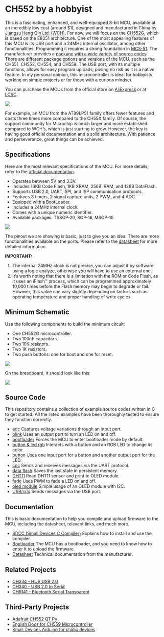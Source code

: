 # CH552 by a hobbyist

This is a fascinating, enhanced, and well-equipped 8-bit MCU, available at an incredibly low cost (around $1), designed and manufactured in China by [Jiangsu Heng Qin Ltd. (WCH)](http://www.wch-ic.com). For now, we will focus on the [CH552G](https://www.wch-ic.com/products/CH552.html), which is based on the E8051 architecture. One of the most appealing features of this MCU is its USB port and a 24MHz internal oscillator, among other functionalities. Programming it requires a strong foundation in [MCS-51](https://en.wikipedia.org/wiki/MCS-51). The manufacturer provides a [package with a wide variety of source codes](https://www.wch.cn/downloads/CH552EVT_ZIP.html). There are different package options and versions of the MCU, such as the CH551, CH552, CH554, and CH559. The USB port, with its multiple functions, allows for easy program uploads, posing no risk as it is a native feature. In my personal opinion, this microcontroller is ideal for hobbyists working on simple projects or for those with a curious mindset.


You can purchase the MCUs from the official store on [AliExpress](https://wchofficialstore.es.aliexpress.com/store/1100367542) or at [LCSC](https://www.lcsc.com).

![](https://github.com/nstrappazzonc/CH552/blob/main/assets/system_block_diagram.png?raw=true)

For example, an MCU from the AT89LP51 family offers fewer features and costs three times more compared to the CH55X family. Of course, the support community for Microchip is much larger and more established compared to WCH’s, which is just starting to grow. However, the key is having good official documentation and a solid architecture. With patience and perseverance, great things can be achieved.

## Specifications

Here are the most relevant specifications of the MCU. For more details, refer to the [official documentation](https://www.wch-ic.com/products/CH552.html).

- Operates between 5V and 3.3V.
- Includes 16KB Code Flash, 1KB XRAM, 256B iRAM, and 128B DataFlash.
- Supports USB 2.0, UART, SPI, and ISP communication protocols.
- Features 3 timers, 2 signal capture units, 2 PWM, and 4 ADC.
- Equipped with a BootLoader.
- Includes a 24MHz internal clock.
- Comes with a unique numeric identifier.
- Available packages: TSSOP-20, SOP-16, MSOP-10.

![](https://github.com/nstrappazzonc/CH552/blob/main/assets/pinout2.png?raw=true)

The pinout we are showing is basic, just to give you an idea. There are more functionalities available on the ports. Please refer to the [datasheet](https://github.com/nstrappazzonc/CH552/blob/main/doc/CH552.pdf?raw=true) for more detailed information.

**IMPORTANT:**

1. The internal 24MHz clock is not precise, you can adjust it by software using a logic analyze, otherwise you will have to use an external one.
2. It’s worth noting that there is a limitation with the ROM or Code Flash, as it uses an iFlash™ process, which can be programmed approximately 10,000 times before the Flash memory may begin to degrade or fail. However, this value can vary slightly depending on factors such as operating temperature and proper handling of write cycles.

## Minimum Schematic

Use the following components to build the minimum circuit:

- One CH552G microcontroller.
- Two 100nF capacitors.
- Two 10K resistors.
- Two 1K resistors.
- Two push buttons: one for boot and one for reset.

![](https://github.com/nstrappazzonc/CH552/blob/main/assets/minimal_schematic.jpg?raw=true)

On the breadboard, it should look like this:

![](https://github.com/nstrappazzonc/CH552/blob/main/assets/minimal_protoboard.jpg?raw=true)

## Source Code

This repository contains a collection of example source codes written in C to get started. All the listed examples have been thoroughly tested to ensure they function correctly.

- [adc](https://github.com/nstrappazzonc/CH552/tree/main/src/adc) Captures voltage variations through an input port.
- [blink](https://github.com/nstrappazzonc/CH552/tree/main/src/blink) Uses an output port to turn an LED on and off.
- [bootloader](https://github.com/nstrappazzonc/CH552/tree/main/src/bootloader) Forces the MCU to enter bootloader mode by default.
- [button & led rgb](https://github.com/nstrappazzonc/CH552/tree/main/src/button_led_rgb) Interacts with a button and an RGB LED to change its color.
- [button](https://github.com/nstrappazzonc/CH552/tree/main/src/button) Uses one input port for a button and another output port for the LED.
- [cdc](https://github.com/nstrappazzonc/CH552/tree/main/src/cdc) Sends and receives messages via the UART protocol.
- [data flash](https://github.com/nstrappazzonc/CH552/tree/main/src/data_flash) Saves the last state in persistent memory.
- [DHT11](https://github.com/nstrappazzonc/CH552/tree/main/src/dht11) Read DHT11 sensor and print to OLED module.
- [fade](https://github.com/nstrappazzonc/CH552/tree/main/src/fade) Uses PWM to fade a LED on and off.
- [oled module](https://github.com/nstrappazzonc/CH552/tree/main/src/ssd1306) Simple usage of an OLED module with I2C.
- [USB/cdc](https://github.com/nstrappazzonc/CH552/tree/main/src/usb/cdc/tx) Sends messages via the USB port.

## Documentation

This is basic documentation to help you compile and upload firmware to the MCU, including the datasheet, relevant links, and much more.

- [SDCC (Small Devices C Compiler)](https://github.com/nstrappazzonc/CH552/blob/main/doc/sdcc.md) Explains how to install and use the compiler.
- [Bootloader](https://github.com/nstrappazzonc/CH552/blob/main/doc/flash.md) The MCU has a bootloader, and you need to know how to enter it to upload the firmware.
- [Datasheet](https://github.com/nstrappazzonc/CH552/blob/main/doc/CH552.pdf) Technical documentation from the manufacturer.

## Related Projects

- [CH334 - HUB USB 2.0](https://github.com/nstrappazzonc/CH334)
- [CH340 - USB 2.0 to Serial](https://github.com/nstrappazzonc/CH340)
- [CH9141 - Bluetooth Serial Transparent](https://github.com/nstrappazzonc/CH9141)

## Third-Party Projects

- [Adafruit CH552 QT Py](https://learn.adafruit.com/adafruit-ch552-qt-py/overview)
- [English Docs for CH559 Microcontroller](https://kprasadvnsi.github.io/CH559_Doc_English)
- [Small Devices Arduino for ch55x devices](https://github.com/DeqingSun/ch55xduino)
